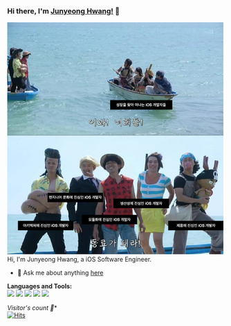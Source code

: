 ### Hi there, I'm [Junyeong Hwang!](https://github.com/devJunyeong) 👋

<img src="https://github.com/GeekTree0101/Geektree0101/blob/master/hire.png" width=500pt />

<br />
Hi, I'm Junyeong Hwang, a iOS Software Engineer.

- 💬 Ask me about anything [here](https://github.com/devJunyeong/devJunyeong/issues)

**Languages and Tools:**  
<code><img height="20" src="https://img.shields.io/badge/iOS-000000?style=flat-squaree&logo=Apple&logoColor=white"></code>
<code><img height="20" src="https://img.shields.io/badge/Swift-FA7343?style=flat-squaree&logo=Swift&logoColor=white"></code>
<code><img height="20" src="https://img.shields.io/badge/RxSwift-B7178c?style=flat-squaree&logo=ReactiveX&logoColor=white"></code>
<code><img height="20" src="https://img.shields.io/badge/Python-3776AB?style=flat-squaree&logo=Python&logoColor=white"></code>
<code><img height="20" src="https://img.shields.io/badge/GraphQL-3776AB?style=flat-squaree&logo=GraphQL&logoColor=white"></code>


*Visitor's count :eyes:**  
[![Hits](https://hits.seeyoufarm.com/api/count/incr/badge.svg?url=https%3A%2F%2Fgithub.com%2FdevJunyeong&count_bg=%23FA7343&title_bg=%23555555&icon=github.svg&icon_color=%23E7E7E7&title=hits&edge_flat=false)](https://hits.seeyoufarm.com)
